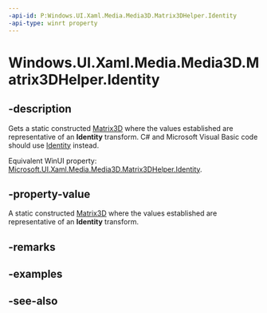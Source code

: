 ```yaml
---
-api-id: P:Windows.UI.Xaml.Media.Media3D.Matrix3DHelper.Identity
-api-type: winrt property
---
```


<!-- Property syntax
public Windows.UI.Xaml.Media.Media3D.Matrix3D Identity { get; }
-->

# Windows.UI.Xaml.Media.Media3D.Matrix3DHelper.Identity

## -description
Gets a static constructed [Matrix3D](matrix3d.md) where the values established are representative of an **Identity** transform. C# and Microsoft Visual Basic code should use [Identity](/dotnet/api/windows.ui.xaml.media.media3d.matrix3d.identity) instead.

Equivalent WinUI property: [Microsoft.UI.Xaml.Media.Media3D.Matrix3DHelper.Identity](/windows/winui/api/microsoft.ui.xaml.media.media3d.matrix3dhelper.identity).

## -property-value
A static constructed [Matrix3D](matrix3d.md) where the values established are representative of an **Identity** transform.

## -remarks

## -examples

## -see-also
